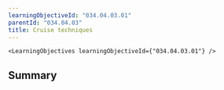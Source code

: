 ```yaml
---
learningObjectiveId: "034.04.03.01"
parentId: "034.04.03"
title: Cruise techniques
---
```


```tsx eval
<LearningObjectives learningObjectiveId={"034.04.03.01"} />
```

## Summary
